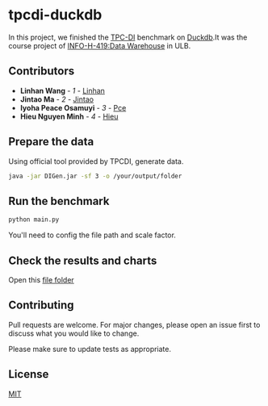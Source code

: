 # tpcdi-duckdb
In this project, we finished the [TPC-DI](https://www.tpc.org/tpcdi/default5.asp) benchmark on [Duckdb](https://github.com/duckdb/duckdb).It was the course project of [INFO-H-419:Data Warehouse](https://cs.ulb.ac.be/public/teaching/infoh419) in ULB.

## Contributors

- **Linhan Wang** - *1* - [Linhan](https://github.com/facingfrost)
- **Jintao Ma** - *2* - [Jintao](https://github.com/woshimajintao)
- **Iyoha Peace Osamuyi** - *3* - [Pce](https://github.com)
- **Hieu Nguyen Minh** - *4* - [Hieu](https://github.com/hieuproxo)



## Prepare the data
Using official tool provided by TPCDI, generate data.
```bash
java -jar DIGen.jar -sf 3 -o /your/output/folder
```

## Run the benchmark
```bash
python main.py
```
You'll need to config the file path and scale factor.

## Check the results and charts
Open this [file folder](https://github.com/facingfrost/tpcdi-duckdb/tree/main/visualization)


## Contributing

Pull requests are welcome. For major changes, please open an issue first
to discuss what you would like to change.

Please make sure to update tests as appropriate.

## License

[MIT](https://choosealicense.com/licenses/mit/)

